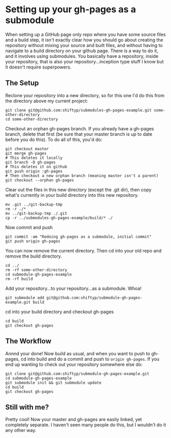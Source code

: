 # Setting up your gh-pages as a submodule

When setting up a GitHub page only repo where you have some source files and a build step, it isn't exactly clear how you should go about creating the repository without mixing your source and built files, and without having to navigate to a build directory on your github page. There is a way to do it, and it involves using submodules. You basically have a repository, inside your repository, that is also your repository...inception type stuff I know but it doesn't require superpowers.

## The Setup

Reclone your repository into a new directory, so for this one I'd do this from the directory above my current project:
```shell
git clone git@github.com:shiftyp/submodules-gh-pages-example.git some-other-directory
cd some-other-directory
```
Checkout an orphan gh-pages branch. If you already have a gh-pages branch, delete that first (be sure that your master branch is up to date before you do this). To do all of this, you'd do:
```shell
git checkout master
git merge gh-pages
# This deletes it locally
git branch -D gh-pages
# This deletes it on github
git push origin :gh-pages
# Then checkout a new orphan branch (meaning master isn't a parent)
git checkout --orphan gh-pages
```
Clear out the files in this new directory (except the .git dir), then copy what's currently in your build directory into this new repository.
```shell
mv .git ../git-backup-tmp
rm -r ./*
mv ../git-backup-tmp ./.git
cp -r ../submodules-gh-pages-example/build/* ./
```
Now commit and push
```shell
git commit -am "Redoing gh-pages as a submodule, initial commit"
git push origin gh-pages
```
You can now remove the current directory. Then cd into your old repo and remove the build directory.
```shell
cd ../
rm -rf some-other-directory
cd submodule-gh-pages-example
rm -rf build
```
Add your repository...to your repository...as a submodule. Whoa!
```shell
git submodule add git@github.com:shiftyp/submodule-gh-pages-example.git build
```
cd into your build directory and checkout gh-pages
```
cd build
git checkout gh-pages
```

## The Workflow

Annnd your done! Now build as usual, and when you want to push to gh-pages, cd into build and do a commit and push to `origin gh-pages`. If you end up wanting to check out your repository somewhere else do:
```
git clone git@github.com:shiftyp/submodule-gh-pages-example.git
cd submodule-gh-pages-example
git submodule init && git submodule update
cd build
git checkout gh-pages
```

## Still with me?

Pretty cool! Now your master and gh-pages are easily linked, yet completely separate. I haven't seen many people do this, but I wouldn't do it any other way.

